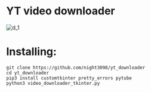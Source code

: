 # YT video downloader

![d_1](https://user-images.githubusercontent.com/122676310/224372561-1f885306-dd1e-499f-a311-f11dc7308654.png)

# Installing:
~~~
git clone https://github.com/night3098/yt_downloader
cd yt_downloader
pip3 install customtkinter pretty_errors pytube
python3 video_downloader_tkinter.py
~~~
